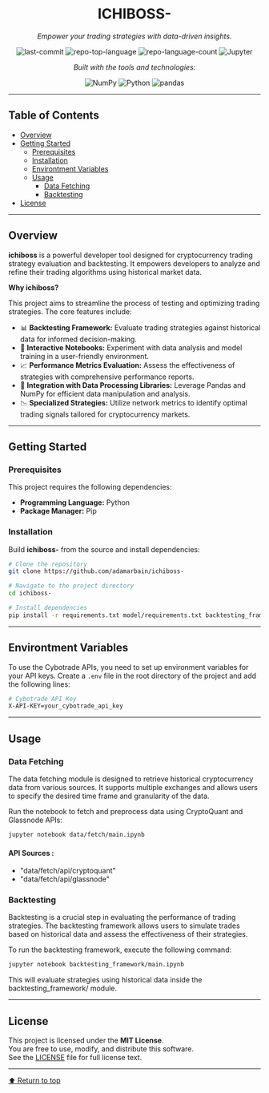 <div align="center">

# ICHIBOSS-

*Empower your trading strategies with data-driven insights.*

![last-commit](https://img.shields.io/github/last-commit/adamarbain/ichiboss-?style=flat&logo=git&logoColor=white&color=0080ff)
![repo-top-language](https://img.shields.io/github/languages/top/adamarbain/ichiboss-?style=flat&color=0080ff)
![repo-language-count](https://img.shields.io/github/languages/count/adamarbain/ichiboss-?style=flat&color=0080ff)
![Jupyter](https://img.shields.io/badge/Jupyter-Notebook-orange?logo=Jupyter&style=flat)

*Built with the tools and technologies:*

![NumPy](https://img.shields.io/badge/NumPy-013243.svg?style=flat&logo=NumPy&logoColor=white)
![Python](https://img.shields.io/badge/Python-3776AB.svg?style=flat&logo=Python&logoColor=white)
![pandas](https://img.shields.io/badge/pandas-150458.svg?style=flat&logo=pandas&logoColor=white)

</div>

---

## Table of Contents

- [Overview](#overview)
- [Getting Started](#getting-started)
  - [Prerequisites](#prerequisites)
  - [Installation](#installation)
  - [Environtment Variables](#environtment-variables)
  - [Usage](#usage)
    - [Data Fetching](#data-fetching)
    - [Backtesting](#backtesting)
- [License](#license)

---

## Overview

**ichiboss** is a powerful developer tool designed for cryptocurrency trading strategy evaluation and backtesting. It empowers developers to analyze and refine their trading algorithms using historical market data.

**Why ichiboss?**

This project aims to streamline the process of testing and optimizing trading strategies. The core features include:

- 📊 **Backtesting Framework:** Evaluate trading strategies against historical data for informed decision-making.
- 🧪 **Interactive Notebooks:** Experiment with data analysis and model training in a user-friendly environment.
- 📈 **Performance Metrics Evaluation:** Assess the effectiveness of strategies with comprehensive performance reports.
- 🔗 **Integration with Data Processing Libraries:** Leverage Pandas and NumPy for efficient data manipulation and analysis.
- 📉 **Specialized Strategies:** Utilize network metrics to identify optimal trading signals tailored for cryptocurrency markets.

---

## Getting Started

### Prerequisites

This project requires the following dependencies:

- **Programming Language:** Python
- **Package Manager:** Pip

### Installation

Build **ichiboss-** from the source and install dependencies:

```bash
# Clone the repository
git clone https://github.com/adamarbain/ichiboss-

# Navigate to the project directory
cd ichiboss-

# Install dependencies
pip install -r requirements.txt model/requirements.txt backtesting_framework/requirements.txt

```

---

## Environtment Variables

To use the Cybotrade APIs, you need to set up environment variables for your API keys. Create a `.env` file in the root directory of the project and add the following lines:

```bash
# Cybotrade API Key
X-API-KEY=your_cybotrade_api_key
```

---

## Usage

### Data Fetching

The data fetching module is designed to retrieve historical cryptocurrency data from various sources. It supports multiple exchanges and allows users to specify the desired time frame and granularity of the data.

Run the notebook to fetch and preprocess data using CryptoQuant and Glassnode APIs:

```bash
jupyter notebook data/fetch/main.ipynb 
```

#### API Sources :
- "data/fetch/api/cryptoquant" 
- "data/fetch/api/glassnode"


### Backtesting
Backtesting is a crucial step in evaluating the performance of trading strategies. The backtesting framework allows users to simulate trades based on historical data and assess the effectiveness of their strategies.

To run the backtesting framework, execute the following command:

```bash
jupyter notebook backtesting_framework/main.ipynb 
```

This will evaluate strategies using historical data inside the backtesting_framework/ module.

---

## License

This project is licensed under the **MIT License**.  
You are free to use, modify, and distribute this software.  
See the [LICENSE](LICENSE) file for full license text.

---

[⬆ Return to top](#ICHIBOSS-)

